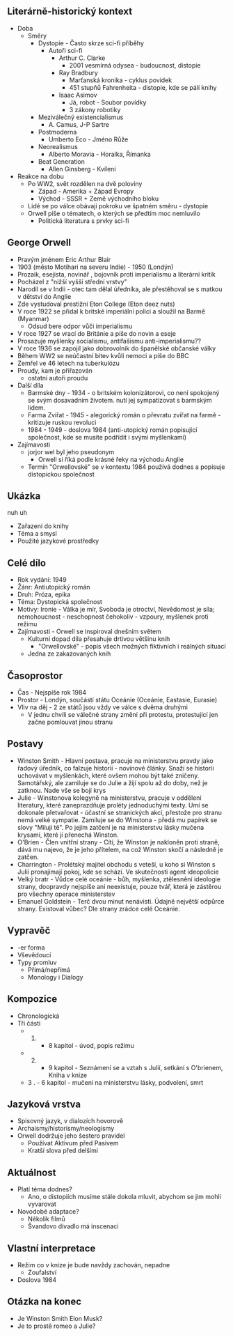 ## Literárně-historický kontext
- Doba
    - Směry
		- Dystopie - Často skrze sci-fi příběhy
			- Autoři sci-fi
				- Arthur C. Clarke
					- 2001 vesmírná odysea - budoucnost, distopie
				- Ray Bradbury
					- Marťanská kronika - cyklus povídek
					- 451 stupňů Fahrenheita - distopie, kde se pálí knihy
				- Isaac Asimov
					- Já, robot - Soubor povídky
					- 3 zákony robotiky
		- Meziválečný existencialismus
			- A. Camus, J-P Sartre
		- Postmoderna
			- Umberto Eco - Jméno Růže
		- Neorealismus
			- Alberto Moravia - Horalka, Římanka
		- Beat Generation
			- Allen Ginsberg - Kvílení
- Reakce na dobu
	- Po WW2, svět rozdělen na dvě poloviny
		- Západ - Amerika + Západ Evropy
		- Východ - SSSR + Země východního bloku
	- Lidé se po válce obávají pokroku ve špatném směru - dystopie
	- Orwell píše o tématech, o kterých se předtím moc nemluvilo
		- Politická literatura s prvky sci-fi

## George Orwell
- Pravým jménem Eric Arthur Blair
- 1903 (město Motihari na severu Indie) - 1950 (Londýn)
- Prozaik, esejista, novinář , bojovník proti imperialismu a literární kritik
- Pocházel z "nižší vyšší střední vrstvy"
- Narodil se v Indii - otec tam dělal úředníka, ale přestěhoval se s matkou v dětství do Anglie
- Zde vystudoval prestižní Eton College (Eton deez nuts)
- V roce 1922 se přidal k britské imperiální polici a sloužil na Barmě (Myanmar)
	- Odsud bere odpor vůči imperialismu
- V roce 1927 se vrací do Británie a píše do novin a eseje
- Prosazuje myšlenky socialismu, antifašismu anti-imperialismu??
- V roce 1936 se zapojil jako dobrovolník do španělské občanské války
- Během WW2 se neúčastní bitev kvůli nemoci a píše do BBC
- Zemřel ve 46 letech na tuberkulózu
- Proudy, kam je přiřazován
    - ostatní autoři proudu
- Další díla
	- Barmské dny - 1934 - o britském kolonizátorovi, co není spokojený se svým dosavadním životem. nutí jej sympatizovat s barmským lidem.
	- Farma Zvířat - 1945 - alegorický román o převratu zvířat na farmě - kritizuje ruskou revoluci
	- 1984 - 1949 - doslova 1984 (anti-utopický román popisující společnost, kde se musíte podřídit i svými myšlenkami)
- Zajímavosti
	- jorjor wel byl jeho pseudonym
		- Orwell si říká podle krásné řeky na východu Anglie
	- Termín "Orwellovské" se v kontextu 1984 používá dodnes a popisuje distopickou společnost

## Ukázka
nuh uh
- Zařazení do knihy
- Téma a smysl
- Použité jazykové prostředky

## Celé dílo
- Rok vydání: 1949
- Žánr: Antiutopický román
- Druh: Próza, epika
- Téma: Dystopická společnost
- Motivy: Ironie - Válka je mír, Svoboda je otroctví, Nevědomost je síla; nemohoucnost - neschopnost čehokoliv - vzpoury, myšlenek proti režimu
- Zajímavosti - Orwell se inspiroval dnešním světem
	- Kulturní dopad díla přesahuje drtivou většinu knih
		- "Orwellovské" - popis všech možných fiktivních i reálných situací
	- Jedna ze zakazovaných knih

## Časoprostor
- Čas - Nejspíše rok 1984
- Prostor - Londýn, součástí státu Oceánie (Oceánie, Eastasie, Eurasie)
- Vliv na děj - 2 ze států jsou vždy ve válce s dvěma druhými
	- V jednu chvíli se válečné strany změní při protestu, protestující jen začne pomlouvat jinou stranu

## Postavy
- Winston Smith - Hlavní postava, pracuje na ministerstvu pravdy jako řadový úředník, co falzuje historii - novinové články. Snaží se historii uchovávat v myšlenkách, které ovšem mohou být také zničeny. Samotářský, ale zamiluje se do Julie a žijí spolu až do doby, než je zatknou. Nade vše se bojí krys
- Julie - Winstonova kolegyně na ministerstvu, pracuje v oddělení literatury, které zaneprazdňuje proléty jednoduchými texty. Umí se dokonale přetvařovat - účastní se stranických akcí, přestože pro stranu nemá velké sympatie. Zamiluje se do Winstona - předá mu papírek se slovy "Miluji tě". Po jejím zatčení je na ministerstvu lásky mučena krysami, které jí přenechá Winston. 
- O'Brien - Člen vnitřní strany - Cítí, že Winston je nakloněn proti straně, dává mu najevo, že je jeho přítelem, na což Winston skočí a následně je zatčen.
- Charrington - Prolétský majitel obchodu s veteší, u koho si Winston s Julií pronajímají pokoj, kde se schází. Ve skutečnosti agent ideopolicie
- Velký bratr - Vůdce celé oceánie - bůh, myšlenka, ztělesnění ideologie strany, doopravdy nejspíše ani neexistuje, pouze tvář, která je zástěrou pro všechny operace ministerstev
- Emanuel Goldstein - Terč dvou minut nenávisti. Údajně největší odpůrce strany. Existoval vůbec? Dle strany zrádce celé Oceánie.

## Vypravěč
- -er forma
- Vševědoucí
- Typy promluv
    - Přímá/nepřímá
    - Monology i Dialogy

## Kompozice
- Chronologická
- Tři části
	- 1. - 8 kapitol - úvod, popis režimu
	- 2. - 9 kapitol - Seznámení se a vztah s Julií, setkání s O'brienem, Kniha v knize
	- 3 . - 6 kapitol - mučení na ministerstvu lásky, podvolení, smrt

## Jazyková vrstva
- Spisovný jazyk, v dialozích hovorově
- Archaismy/historismy/neologismy
- Orwell dodržuje jeho šestero pravidel
	- Používat Aktivum před Pasivem
	- Kratší slova před delšími

## Aktuálnost
- Platí téma dodnes?
	- Ano, o distopiích musíme stále dokola mluvit, abychom se jim mohli vyvarovat
- Novodobé adaptace?
	- Několik filmů
	- Švandovo divadlo má inscenaci

## Vlastní interpretace
- Režim co v knize je bude navždy zachován, nepadne
	- Zoufalství
- Doslova 1984

## Otázka na konec
- Je Winston Smith Elon Musk?
- Je to prostě romeo a Julie?